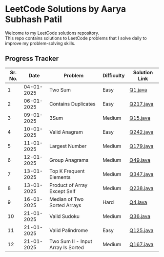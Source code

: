 # LeetCode Solutions by Aarya Subhash Patil

Welcome to my LeetCode solutions repository.  
This repo contains solutions to LeetCode problems that I solve daily to improve my problem-solving skills.


## Progress Tracker

Sr. No. | Date       | Problem                              | Difficulty | Solution Link                   |
--------|------------|--------------------------------------|------------|---------------------------------|
1       | 04-01-2025 | Two Sum                              | Easy       | [Q1.java](./Easy/Q1.java)       |
2       | 06-01-2025 | Contains Duplicates                  | Easy       | [Q217.java](./Easy/Q217.java)   |
3       | 09-01-2025 | 3Sum                                 | Medium     | [Q15.java](./Medium/Q15.java)   |
4       | 10-01-2025 | Valid Anagram                        | Easy       | [Q242.java](./Easy/Q242.java)   |
5       | 11-01-2025 | Largest Number                       | Medium     | [Q179.java](./Medium/Q179.java) |
6       | 12-01-2025 | Group Anagrams                       | Medium     | [Q49.java](./Medium/Q49.java)   |
7       | 13-01-2025 | Top K Frequent Elements              | Medium     | [Q347.java](./Medium/Q347.java) |
8       | 13-01-2025 | Product of Array Except Self         | Medium     | [Q238.java](./Medium/Q238.java) |
9       | 16-01-2025 | Median of Two Sorted Arrays          | Hard       | [Q4.java](./Hard/Q4.java)       |
10      | 21-01-2025 | Vaild Sudoku                         | Medium     | [Q36.java](./Medium/Q36.java)   |
11      | 21-01-2025 | Valid Palindrome                     | Easy       | [Q125.java](./Easy/Q125.java)   |
12      | 21-01-2025 | Two Sum II - Input Array Is Sorted   | Medium     | [Q167.java](./Medium/Q167.java) |